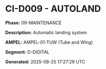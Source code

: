 # CI-D009 - AUTOLAND

**Phase:** 09-MAINTENANCE

**Description:** Automatic landing system

**AMPEL:** AMPEL-01-TUW (Tube and Wing)

**Segment:** D-DIGITAL

**Generated:** 2025-08-25 17:27:29 UTC
